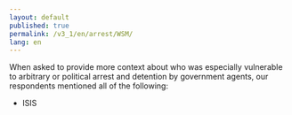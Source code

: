```yaml
---
layout: default
published: true
permalink: /v3_1/en/arrest/WSM/
lang: en
---
```


When asked to provide more context about who was especially vulnerable to arbitrary or political arrest and detention by government agents, our respondents mentioned all of the following: 
- ISIS

